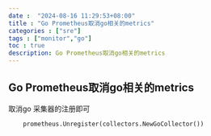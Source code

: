 ```yaml
---
date :  "2024-08-16 11:29:53+08:00"
title : "Go Prometheus取消go相关的metrics" 
categories : ["sre"] 
tags : ["monitor","go"] 
toc : true
description: Go Prometheus取消go相关的metrics
---
```


## Go Prometheus取消go相关的metrics

取消go 采集器的注册即可

```
	prometheus.Unregister(collectors.NewGoCollector())
```

